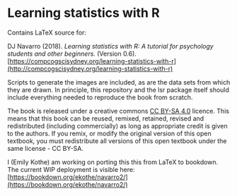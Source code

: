# Learning statistics with R

Contains LaTeX source for:

DJ Navarro (2018). *Learning statistics with R: A tutorial for psychology students and other beginners.* (Version 0.6). [https://compcogscisydney.org/learning-statistics-with-r](http://compcogscisydney.org/learning-statistics-with-r)

Scripts to generate the images are included, as are the data sets from which they are drawn. In principle, this repository and the lsr package itself should include everything needed to reproduce the book from scratch.

The book is released under a creative commons [CC BY-SA 4.0](https://creativecommons.org/licenses/by-sa/4.0/) licence. This means that this book can be reused, remixed, retained, revised and redistributed (including commercially) as long as appropriate credit is given to the authors. If you remix, or modify the original version of this open textbook, you must redistribute all versions of this open textbook under the same license - CC BY-SA.

I (Emily Kothe) am working on porting this this from LaTeX to bookdown. The current WIP deployment is visible here: [https://bookdown.org/ekothe/navarro2/](https://bookdown.org/ekothe/navarro2/)
